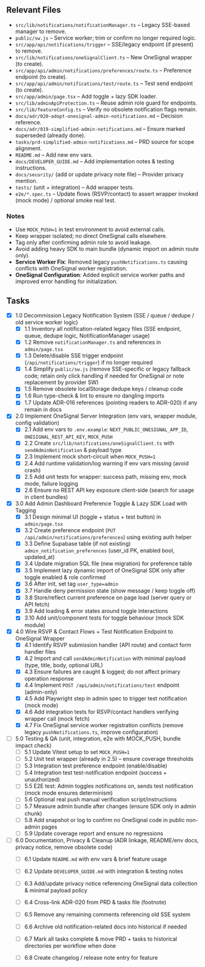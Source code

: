 ## Relevant Files

- `src/lib/notifications/notificationManager.ts` – Legacy SSE-based manager to remove.
- `public/sw.js` – Service worker; trim or confirm no longer required logic.
- `src/app/api/notifications/trigger` – SSE/legacy endpoint (if present) to remove.
- `src/lib/notifications/oneSignalClient.ts` – New OneSignal wrapper (to create).
- `src/app/api/admin/notifications/preferences/route.ts` – Preference endpoint (to create).
- `src/app/api/admin/notifications/test/route.ts` – Test send endpoint (to create).
- `src/app/admin/page.tsx` – Add toggle + lazy SDK loader.
- `src/lib/adminApiProtection.ts` – Reuse admin role guard for endpoints.
- `src/lib/featureConfig.ts` – Verify no obsolete notification flags remain.
- `docs/adr/020-adopt-onesignal-admin-notifications.md` – Decision reference.
- `docs/adr/019-simplified-admin-notifications.md` – Ensure marked superseded (already done).
- `tasks/prd-simplified-admin-notifications.md` – PRD source for scope alignment.
- `README.md` – Add new env vars.
- `docs/DEVELOPER_GUIDE.md` – Add implementation notes & testing instructions.
- `docs/security/` (add or update privacy note file) – Provider privacy mention.
- `tests/` (unit + integration) – Add wrapper tests.
- `e2e/*.spec.ts` – Update flows (RSVP/contact) to assert wrapper invoked (mock mode) / optional smoke real test.

### Notes

- Use `MOCK_PUSH=1` in test environment to avoid external calls.
- Keep wrapper isolated; no direct OneSignal calls elsewhere.
- Tag only after confirming admin role to avoid leakage.
- Avoid adding heavy SDK to main bundle (dynamic import on admin route only).
- **Service Worker Fix**: Removed legacy `pushNotifications.ts` causing conflicts with OneSignal worker registration.
- **OneSignal Configuration**: Added explicit service worker paths and improved error handling for initialization.

## Tasks

- [x] 1.0 Decommission Legacy Notification System (SSE / queue / dedupe / old service worker logic)
	- [x] 1.1 Inventory all notification-related legacy files (SSE endpoint, queue, dedupe logic, NotificationManager usage)
	- [x] 1.2 Remove `notificationManager.ts` and references in `admin/page.tsx`
	- [x] 1.3 Delete/disable SSE trigger endpoint (`/api/notifications/trigger`) if no longer required
	- [x] 1.4 Simplify `public/sw.js` (remove SSE-specific or legacy fallback code; retain only click handling if needed for OneSignal or note replacement by provider SW)
	- [x] 1.5 Remove obsolete localStorage dedupe keys / cleanup code
	- [x] 1.6 Run type-check & lint to ensure no dangling imports
	- [x] 1.7 Update ADR-016 references (pointing readers to ADR-020) if any remain in docs

- [x] 2.0 Implement OneSignal Server Integration (env vars, wrapper module, config validation)
	- [x] 2.1 Add env vars to `.env.example`: `NEXT_PUBLIC_ONESIGNAL_APP_ID`, `ONESIGNAL_REST_API_KEY`, `MOCK_PUSH`
	- [x] 2.2 Create `src/lib/notifications/oneSignalClient.ts` with `sendAdminNotification` & payload type
	- [x] 2.3 Implement mock short-circuit when `MOCK_PUSH=1`
	- [x] 2.4 Add runtime validation/log warning if env vars missing (avoid crash)
	- [x] 2.5 Add unit tests for wrapper: success path, missing env, mock mode, failure logging
	- [x] 2.6 Ensure no REST API key exposure client-side (search for usage in client bundles)

- [x] 3.0 Add Admin Dashboard Preference Toggle & Lazy SDK Load with Tagging
	- [x] 3.1 Design minimal UI (toggle + status + test button) in `admin/page.tsx`
	- [x] 3.2 Create preference endpoint (`PUT /api/admin/notifications/preferences`) using existing auth helper
	- [x] 3.3 Define Supabase table (if not existing) `admin_notification_preferences` (user_id PK, enabled bool, updated_at)
	- [x] 3.4 Update migration SQL file (new migration) for preference table
	- [x] 3.5 Implement lazy dynamic import of OneSignal SDK only after toggle enabled & role confirmed
	- [x] 3.6 After init, set tag `user_type=admin`
	- [x] 3.7 Handle deny permission state (show message / keep toggle off)
	- [x] 3.8 Store/reflect current preference on page load (server query or API fetch)
	- [x] 3.9 Add loading & error states around toggle interactions
	- [x] 3.10 Add unit/component tests for toggle behaviour (mock SDK module)

- [x] 4.0 Wire RSVP & Contact Flows + Test Notification Endpoint to OneSignal Wrapper
	- [x] 4.1 Identify RSVP submission handler (API route) and contact form handler files
	- [x] 4.2 Import and call `sendAdminNotification` with minimal payload (type, title, body, optional URL)
	- [x] 4.3 Ensure failures are caught & logged; do not affect primary operation response
	- [x] 4.4 Implement `POST /api/admin/notifications/test` endpoint (admin-only)
	- [x] 4.5 Add Playwright step in admin spec to trigger test notification (mock mode)
	- [x] 4.6 Add integration tests for RSVP/contact handlers verifying wrapper call (mock fetch)
	- [x] 4.7 Fix OneSignal service worker registration conflicts (remove legacy `pushNotifications.ts`, improve configuration)

- [ ] 5.0 Testing & QA (unit, integration, e2e with MOCK_PUSH, bundle impact check)
	- [ ] 5.1 Update Vitest setup to set `MOCK_PUSH=1`
	- [ ] 5.2 Unit test wrapper (already in 2.5) – ensure coverage thresholds
	- [ ] 5.3 Integration test preference endpoint (enable/disable)
	- [ ] 5.4 Integration test test-notification endpoint (success + unauthorized)
	- [ ] 5.5 E2E test: Admin toggles notifications on, sends test notification (mock mode ensures determinism)
	- [ ] 5.6 Optional real push manual verification script/instructions
	- [ ] 5.7 Measure admin bundle after changes (ensure SDK only in admin chunk)
	- [ ] 5.8 Add snapshot or log to confirm no OneSignal code in public non-admin pages
	- [ ] 5.9 Update coverage report and ensure no regressions

- [ ] 6.0 Documentation, Privacy & Cleanup (ADR linkage, README/env docs, privacy notice, remove obsolete code)
	- [ ] 6.1 Update `README.md` with env vars & brief feature usage
	- [ ] 6.2 Update `DEVELOPER_GUIDE.md` with integration & testing notes
	- [ ] 6.3 Add/update privacy notice referencing OneSignal data collection & minimal payload policy
	- [ ] 6.4 Cross-link ADR-020 from PRD & tasks file (footnote)
	- [ ] 6.5 Remove any remaining comments referencing old SSE system
	- [ ] 6.6 Archive old notification-related docs into historical if needed
	- [ ] 6.7 Mark all tasks complete & move PRD + tasks to historical directories per workflow when done
	- [ ] 6.8 Create changelog / release note entry for feature

